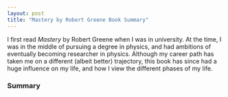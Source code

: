 ```yaml
---
layout: post
title: "Mastery by Robert Greene Book Summary"
---
```


I first read *Mastery* by Robert Greene when I was in university. At the time, I was in the middle of pursuing a degree in physics, and had ambitions of eventually becoming researcher in physics. Although my career path has taken me on a different (albeit better) trajectory, this book has since had a huge influence on my life, and how I view the different phases of my life.

### Summary